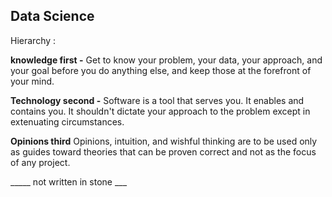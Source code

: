 ## Data Science

Hierarchy :

**knowledge first -** Get to know your problem, your data, your approach, and your goal before you do anything else, and keep those at the forefront of your mind.

**Technology second -** Software is a tool that serves you. It enables and contains you. It shouldn't dictate your approach to the problem except in extenuating circumstances. 

**Opinions third** Opinions, intuition, and wishful thinking are to be used only as guides toward theories that can be proven correct and not as the focus of any project.

_____ not written in stone ___



